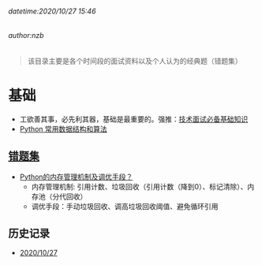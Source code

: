 ###### datetime:2020/10/27 15:46
###### author:nzb

> 该目录主要是各个时间段的面试资料以及个人认为的经典题（错题集）

# 基础
 
 - 工欲善其事，必先利其器，基础是最重要的。强推：[技术面试必备基础知识](https://github.com/CyC2018/CS-Notes)
 - [Python 常用数据结构和算法](../Python/Python语言进阶/01-常用数据结构和算法.md)

## [错题集](./ClassicQuestion)

- [Python的内存管理机制及调优手段？](../Python/Python语言进阶/03-面向对象高级知识.md#垃圾回收和循环引用以及弱引用)
    - 内存管理机制: 引用计数、垃圾回收（引用计数（降到0）、标记清除）、内存池（分代回收）
    - 调优手段：手动垃圾回收、调高垃圾回收阈值、避免循环引用


 
## 历史记录

- [2020/10/27](./20201027)
